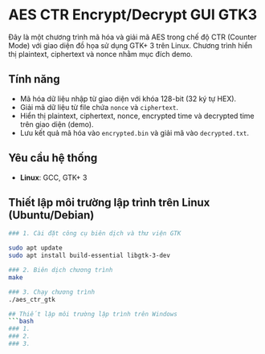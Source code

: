# AES CTR Encrypt/Decrypt GUI GTK3 

Đây là một chương trình mã hóa và giải mã AES trong chế độ CTR (Counter Mode) với giao diện đồ họa sử dụng GTK+ 3 trên Linux. Chương trình hiển thị plaintext, ciphertext và nonce nhằm mục đích demo.

## Tính năng
- Mã hóa dữ liệu nhập từ giao diện với khóa 128-bit (32 ký tự HEX).
- Giải mã dữ liệu từ file chứa `nonce` và `ciphertext`.
- Hiển thị plaintext, ciphertext, nonce, encrypted time và decrypted time trên giao diện (demo).
- Lưu kết quả mã hóa vào `encrypted.bin` và giải mã vào `decrypted.txt`.

## Yêu cầu hệ thống
- **Linux**: GCC, GTK+ 3

## Thiết lập môi trường lập trình trên Linux (Ubuntu/Debian)
```bash
### 1. Cài đặt công cụ biên dịch và thư viện GTK

sudo apt update
sudo apt install build-essential libgtk-3-dev

### 2. Biên dịch chương trình 
make

### 3. Chạy chương trình 
./aes_ctr_gtk

## Thiết lập môi trường lập trình trên Windows 
```bash
### 1. 
### 2.
### 3.




